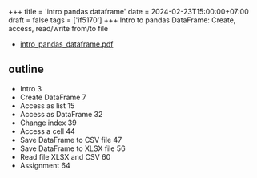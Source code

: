 +++
title = 'intro pandas dataframe'
date = 2024-02-23T15:00:00+07:00
draft = false
tags = ['if5170']
+++
Intro to pandas DataFrame: Create, access, read/write from/to file
<!--more-->

+ [intro_pandas_dataframe.pdf](https://osf.io/6t48k)


## outline
+ Intro 3
+ Create DataFrame 7
+ Access as list 15
+ Access as DataFrame 32
+ Change index 39
+ Access a cell 44
+ Save DataFrame to CSV file 47
+ Save DataFrame to XLSX file 56
+ Read file XLSX and CSV 60
+ Assignment 64
